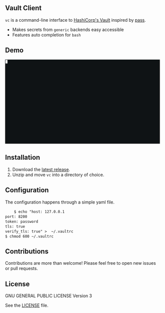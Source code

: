 Vault Client
------------
`vc` is a command-line interface to [HashiCorp's Vault](https://www.vaultproject.io/) inspired by [pass](https://www.passwordstore.org/).

* Makes secrets from `generic` backends easy accessible
* Features auto completion for `bash`

Demo
----

![gif](sample/demo.gif)

Installation
------------
1. Download the [latest release](https://github.com/adfinis-sygroup/vault-client/releases).
2. Unzip and move `vc` into a directory of choice.

Configuration
-------------
The configuration happens through a simple yaml file.
```
	$ echo "host: 127.0.0.1
port: 8200
token: password
tls: true
verify_tls: true" >  ~/.vaultrc
$ chmod 600 ~/.vaultrc
```

Contributions
-------------
Contributions are more than welcome! Please feel free to open new issues or
pull requests.

License
-------
GNU GENERAL PUBLIC LICENSE Version 3

See the	[LICENSE](LICENSE) file.
